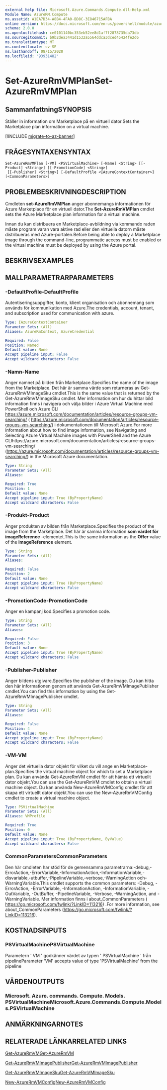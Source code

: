 ```yaml
---
external help file: Microsoft.Azure.Commands.Compute.dll-Help.xml
Module Name: AzureRM.Compute
ms.assetid: A1EA7D34-A8B4-4FA0-BD8C-3E846715AFBA
online version: https://docs.microsoft.com/en-us/powershell/module/azurerm.compute/set-azurermvmplan
schema: 2.0.0
ms.openlocfilehash: ce0101140bc353eb52ee8d1af7f2878735da73db
ms.sourcegitcommit: b9b2dea3441d1532a5564ddca3dced45424fe2d6
ms.translationtype: MT
ms.contentlocale: sv-SE
ms.lasthandoff: 08/15/2020
ms.locfileid: "93931482"
---
```

# <span data-ttu-id="4777d-101">Set-AzureRmVMPlan</span><span class="sxs-lookup"><span data-stu-id="4777d-101">Set-AzureRmVMPlan</span></span>

## <span data-ttu-id="4777d-102">Sammanfattning</span><span class="sxs-lookup"><span data-stu-id="4777d-102">SYNOPSIS</span></span>
<span data-ttu-id="4777d-103">Ställer in information om Marketplace på en virtuell dator.</span><span class="sxs-lookup"><span data-stu-id="4777d-103">Sets the Marketplace plan information on a virtual machine.</span></span>

[!INCLUDE [migrate-to-az-banner](../../includes/migrate-to-az-banner.md)]

## <span data-ttu-id="4777d-104">FRÅGESYNTAXEN</span><span class="sxs-lookup"><span data-stu-id="4777d-104">SYNTAX</span></span>

```
Set-AzureRmVMPlan [-VM] <PSVirtualMachine> [-Name] <String> [[-Product] <String>] [[-PromotionCode] <String>]
 [[-Publisher] <String>] [-DefaultProfile <IAzureContextContainer>] [<CommonParameters>]
```

## <span data-ttu-id="4777d-105">PROBLEMBESKRIVNING</span><span class="sxs-lookup"><span data-stu-id="4777d-105">DESCRIPTION</span></span>
<span data-ttu-id="4777d-106">Cmdleten **set-AzureRmVMPlan** anger abonnemangs informationen för Azure Marketplace för en virtuell dator.</span><span class="sxs-lookup"><span data-stu-id="4777d-106">The **Set-AzureRmVMPlan** cmdlet sets the Azure Marketplace plan information for a virtual machine.</span></span>

<span data-ttu-id="4777d-107">Innan du kan distribuera en Marketplace-avbildning via kommando raden måste program varan vara aktive rad eller den virtuella datorn måste distribueras med Azure-portalen.</span><span class="sxs-lookup"><span data-stu-id="4777d-107">Before being able to deploy a Marketplace image through the command-line, programmatic access must be enabled or the virtual machine must be deployed by using the Azure portal.</span></span>

## <span data-ttu-id="4777d-108">BESKRIVS</span><span class="sxs-lookup"><span data-stu-id="4777d-108">EXAMPLES</span></span>

## <span data-ttu-id="4777d-109">MALLPARAMETRAR</span><span class="sxs-lookup"><span data-stu-id="4777d-109">PARAMETERS</span></span>

### <span data-ttu-id="4777d-110">-DefaultProfile</span><span class="sxs-lookup"><span data-stu-id="4777d-110">-DefaultProfile</span></span>
<span data-ttu-id="4777d-111">Autentiseringsuppgifter, konto, klient organisation och abonnemang som används för kommunikation med Azure.</span><span class="sxs-lookup"><span data-stu-id="4777d-111">The credentials, account, tenant, and subscription used for communication with azure.</span></span>

```yaml
Type: IAzureContextContainer
Parameter Sets: (All)
Aliases: AzureRmContext, AzureCredential

Required: False
Position: Named
Default value: None
Accept pipeline input: False
Accept wildcard characters: False
```

### <span data-ttu-id="4777d-112">-Namn</span><span class="sxs-lookup"><span data-stu-id="4777d-112">-Name</span></span>
<span data-ttu-id="4777d-113">Anger namnet på bilden från Marketplace.</span><span class="sxs-lookup"><span data-stu-id="4777d-113">Specifies the name of the image from the Marketplace.</span></span>
<span data-ttu-id="4777d-114">Det här är samma värde som returneras av Get-AzureRmVMImageSku cmdlet.</span><span class="sxs-lookup"><span data-stu-id="4777d-114">This is the same value that is returned by the Get-AzureRmVMImageSku cmdlet.</span></span>
<span data-ttu-id="4777d-115">Mer information om hur du hittar bild information finns i navigera och välja bilder i Azure Virtual Machine med PowerShell och Azure CLI https://azure.microsoft.com/documentation/articles/resource-groups-vm-searching/ ( https://azure.microsoft.com/documentation/articles/resource-groups-vm-searching/) i dokumentationen till Microsoft Azure.</span><span class="sxs-lookup"><span data-stu-id="4777d-115">For more information about how to find image information, see Navigating and Selecting Azure Virtual Machine images with PowerShell and the Azure CLIhttps://azure.microsoft.com/documentation/articles/resource-groups-vm-searching/ (https://azure.microsoft.com/documentation/articles/resource-groups-vm-searching/) in the Microsoft Azure documentation.</span></span>

```yaml
Type: String
Parameter Sets: (All)
Aliases: 

Required: True
Position: 1
Default value: None
Accept pipeline input: True (ByPropertyName)
Accept wildcard characters: False
```

### <span data-ttu-id="4777d-116">-Produkt</span><span class="sxs-lookup"><span data-stu-id="4777d-116">-Product</span></span>
<span data-ttu-id="4777d-117">Anger produkten av bilden från Marketplace.</span><span class="sxs-lookup"><span data-stu-id="4777d-117">Specifies the product of the image from the Marketplace.</span></span>
<span data-ttu-id="4777d-118">Det här är samma information **som värdet för** **imageReference** -elementet.</span><span class="sxs-lookup"><span data-stu-id="4777d-118">This is the same information as the **Offer** value of the **imageReference** element.</span></span>

```yaml
Type: String
Parameter Sets: (All)
Aliases: 

Required: False
Position: 2
Default value: None
Accept pipeline input: True (ByPropertyName)
Accept wildcard characters: False
```

### <span data-ttu-id="4777d-119">-PromotionCode</span><span class="sxs-lookup"><span data-stu-id="4777d-119">-PromotionCode</span></span>
<span data-ttu-id="4777d-120">Anger en kampanj kod.</span><span class="sxs-lookup"><span data-stu-id="4777d-120">Specifies a promotion code.</span></span>

```yaml
Type: String
Parameter Sets: (All)
Aliases: 

Required: False
Position: 3
Default value: None
Accept pipeline input: True (ByPropertyName)
Accept wildcard characters: False
```

### <span data-ttu-id="4777d-121">-Publisher</span><span class="sxs-lookup"><span data-stu-id="4777d-121">-Publisher</span></span>
<span data-ttu-id="4777d-122">Anger bildens utgivare.</span><span class="sxs-lookup"><span data-stu-id="4777d-122">Specifies the publisher of the image.</span></span>
<span data-ttu-id="4777d-123">Du kan hitta den här informationen genom att använda Get-AzureRmVMImagePublisher cmdlet.</span><span class="sxs-lookup"><span data-stu-id="4777d-123">You can find this information by using the Get-AzureRmVMImagePublisher cmdlet.</span></span>

```yaml
Type: String
Parameter Sets: (All)
Aliases: 

Required: False
Position: 4
Default value: None
Accept pipeline input: True (ByPropertyName)
Accept wildcard characters: False
```

### <span data-ttu-id="4777d-124">-VM</span><span class="sxs-lookup"><span data-stu-id="4777d-124">-VM</span></span>
<span data-ttu-id="4777d-125">Anger det virtuella dator objekt för vilket du vill ange en Marketplace-plan.</span><span class="sxs-lookup"><span data-stu-id="4777d-125">Specifies the virtual machine object for which to set a Marketplace plan.</span></span>
<span data-ttu-id="4777d-126">Du kan använda Get-AzureRmVM cmdlet för att hämta ett virtuellt dator objekt.</span><span class="sxs-lookup"><span data-stu-id="4777d-126">You can use the Get-AzureRmVM cmdlet to obtain a virtual machine object.</span></span>
<span data-ttu-id="4777d-127">Du kan använda New-AzureRmVMConfig cmdlet för att skapa ett virtuellt dator objekt.</span><span class="sxs-lookup"><span data-stu-id="4777d-127">You can use the New-AzureRmVMConfig cmdlet to create a virtual machine object.</span></span>

```yaml
Type: PSVirtualMachine
Parameter Sets: (All)
Aliases: VMProfile

Required: True
Position: 0
Default value: None
Accept pipeline input: True (ByPropertyName, ByValue)
Accept wildcard characters: False
```

### <span data-ttu-id="4777d-128">CommonParameters</span><span class="sxs-lookup"><span data-stu-id="4777d-128">CommonParameters</span></span>
<span data-ttu-id="4777d-129">Den här cmdleten har stöd för de gemensamma parametrarna:-debug,-ErrorAction,-ErrorVariable,-InformationAction,-InformationVariable,-disvariable,-utbuffer,-PipelineVariable,-verbose,-WarningAction och-WarningVariable.</span><span class="sxs-lookup"><span data-stu-id="4777d-129">This cmdlet supports the common parameters: -Debug, -ErrorAction, -ErrorVariable, -InformationAction, -InformationVariable, -OutVariable, -OutBuffer, -PipelineVariable, -Verbose, -WarningAction, and -WarningVariable.</span></span> <span data-ttu-id="4777d-130">Mer information finns i about_CommonParameters ( https://go.microsoft.com/fwlink/?LinkID=113216) .</span><span class="sxs-lookup"><span data-stu-id="4777d-130">For more information, see about_CommonParameters (https://go.microsoft.com/fwlink/?LinkID=113216).</span></span>

## <span data-ttu-id="4777d-131">KOSTNADS</span><span class="sxs-lookup"><span data-stu-id="4777d-131">INPUTS</span></span>

### <span data-ttu-id="4777d-132">PSVirtualMachine</span><span class="sxs-lookup"><span data-stu-id="4777d-132">PSVirtualMachine</span></span>
<span data-ttu-id="4777d-133">Parametern ' VM ' godkänner värdet av typen ' PSVirtualMachine ' från pipeline</span><span class="sxs-lookup"><span data-stu-id="4777d-133">Parameter 'VM' accepts value of type 'PSVirtualMachine' from the pipeline</span></span>

## <span data-ttu-id="4777d-134">VÄRDEN</span><span class="sxs-lookup"><span data-stu-id="4777d-134">OUTPUTS</span></span>

### <span data-ttu-id="4777d-135">Microsoft. Azure. commands. Compute. Models. PSVirtualMachine</span><span class="sxs-lookup"><span data-stu-id="4777d-135">Microsoft.Azure.Commands.Compute.Models.PSVirtualMachine</span></span>

## <span data-ttu-id="4777d-136">ANMÄRKNINGAR</span><span class="sxs-lookup"><span data-stu-id="4777d-136">NOTES</span></span>

## <span data-ttu-id="4777d-137">RELATERADE LÄNKAR</span><span class="sxs-lookup"><span data-stu-id="4777d-137">RELATED LINKS</span></span>

[<span data-ttu-id="4777d-138">Get-AzureRmVM</span><span class="sxs-lookup"><span data-stu-id="4777d-138">Get-AzureRmVM</span></span>](./Get-AzureRmVM.md)

[<span data-ttu-id="4777d-139">Get-AzureRmVMImagePublisher</span><span class="sxs-lookup"><span data-stu-id="4777d-139">Get-AzureRmVMImagePublisher</span></span>](./Get-AzureRmVMImagePublisher.md)

[<span data-ttu-id="4777d-140">Get-AzureRmVMImageSku</span><span class="sxs-lookup"><span data-stu-id="4777d-140">Get-AzureRmVMImageSku</span></span>](./Get-AzureRmVMImageSku.md)

[<span data-ttu-id="4777d-141">New-AzureRmVMConfig</span><span class="sxs-lookup"><span data-stu-id="4777d-141">New-AzureRmVMConfig</span></span>](./New-AzureRmVMConfig.md)
